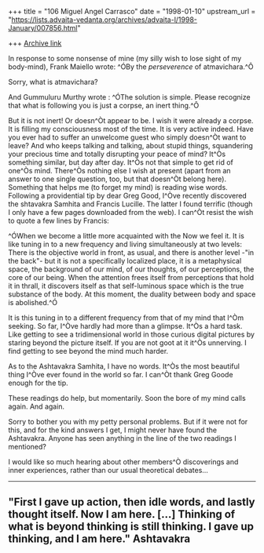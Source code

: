 +++
title = "106 Miguel Angel Carrasco"
date = "1998-01-10"
upstream_url = "https://lists.advaita-vedanta.org/archives/advaita-l/1998-January/007856.html"

+++
[Archive link](https://lists.advaita-vedanta.org/archives/advaita-l/1998-January/007856.html)

In response to some nonsense of mine (my silly wish to lose sight of my
body-mind), Frank Maiello wrote: ^ÓBy the *perseverence* of atmavichara.^Ô

Sorry, what is atmavichara?

And Gummuluru Murthy wrote :    ^ÓThe solution is simple. Please recognize
that what is following you is just a corpse, an inert thing.^Ô

But it is not inert! Or doesn^Òt appear to be. I wish it were already a
corpse. It is filling my consciousness most of the time. It is very active
indeed.
Have you ever had to suffer an unwelcome guest who simply doesn^Òt want to
leave? And who keeps talking and talking, about stupid things, squandering
your precious time and totally disrupting your peace of mind? It^Òs
something similar, but day after day. It^Òs not that simple to get rid of
one^Òs mind. There^Òs nothing else I wish at present (apart from an answer to
one single question, too, but that doesn^Òt belong here). Something that
helps me (to forget my mind) is reading wise words. Following a
providential tip by dear Greg Good, I^Òve recently discovered the  shtavakra
Samhita and Francis Lucille. The latter I found terrific (though I only
have a few pages downloaded from the web). I can^Òt resist the wish to quote
a few lines by Francis:

^ÓWhen we become a little more acquainted with the Now we feel it. It is
like tuning in to a new frequency and living simultaneously at two levels:
There is the objective world in front, as usual, and there is another level
-"in the back"- but it is not a specifically localized place, it is a
metaphysical space, the background of our mind, of our thoughts, of our
perceptions, the core of our being. When the attention frees itself from
perceptions that hold it in thrall, it discovers itself as that
self-luminous space which is the true substance of the body. At this
moment, the duality between body and space is abolished.^Ó

It is this tuning in to a different frequency from that of my mind that I^Òm
seeking. So far, I^Òve hardly had more than a glimpse. It^Òs a hard task.
Like getting to see a tridimensional world in those curious digital
pictures by staring beyond the picture itself. If you are not goot at it
it^Òs unnerving. I find getting to see beyond the mind much harder.

As to the Ashtavakra Samhita, I have no words. It^Òs the most beautiful
thing I^Òve ever found in the world so far. I can^Òt thank Greg Goode enough
for the tip.

These readings do help, but momentarily. Soon the bore of my mind calls
again. And again.

Sorry to bother you with my petty personal problems. But if it were not for
this, and for the kind answers I get, I might never have found the
Ashtavakra. Anyone has seen anything in the line of the two readings I
mentioned?

I would like so much hearing about other members^Ò discoverings and inner
experiences, rather than our usual theoretical debates...

-------------------------------------
"First I gave up action, then idle words, and lastly thought itself. Now I
am here. [...]
Thinking of what is beyond thinking is still thinking. I gave up thinking,
and I am here."
Ashtavakra
------------------------------------

